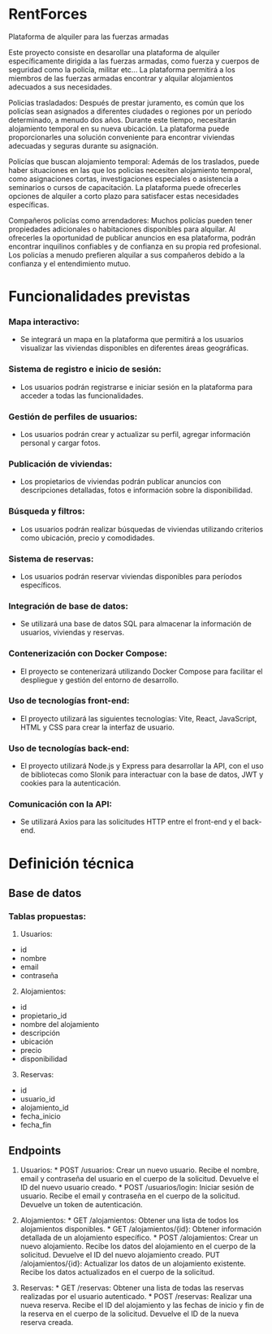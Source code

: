 # RentForces
Plataforma de alquiler para las fuerzas armadas

Este proyecto consiste en desarollar una plataforma de alquiler específicamente dirigida a las fuerzas armadas, como fuerza y cuerpos de seguridad como la policía, militar etc... La plataforma permitirá a los miembros de las fuerzas armadas encontrar y alquilar alojamientos adecuados a sus necesidades.

Policias trasladados: Después de prestar juramento, es común que los policías sean asignados a diferentes ciudades o regiones por un período determinado, a menudo dos años. Durante este tiempo, necesitarán alojamiento temporal en su nueva ubicación. La plataforma puede proporcionarles una solución conveniente para encontrar viviendas adecuadas y seguras durante su asignación.

Policías que buscan alojamiento temporal: Además de los traslados, puede haber situaciones en las que los policías necesiten alojamiento temporal, como asignaciones cortas, investigaciones especiales o asistencia a seminarios o cursos de capacitación. La plataforma puede ofrecerles opciones de alquiler a corto plazo para satisfacer estas necesidades específicas.

Compañeros policías como arrendadores: Muchos policías pueden tener propiedades adicionales o habitaciones disponibles para alquilar. Al ofrecerles la oportunidad de publicar anuncios en esa plataforma, podrán encontrar inquilinos confiables y de confianza en su propia red profesional. Los policías a menudo prefieren alquilar a sus compañeros debido a la confianza y el entendimiento mutuo.



# Funcionalidades previstas

### Mapa interactivo: 
* Se integrará un mapa en la plataforma que permitirá a los usuarios visualizar las viviendas disponibles en diferentes áreas geográficas.

### Sistema de registro e inicio de sesión: 
* Los usuarios podrán registrarse e iniciar sesión en la plataforma para acceder a todas las funcionalidades.

### Gestión de perfiles de usuarios: 
* Los usuarios podrán crear y actualizar su perfil, agregar información personal y cargar fotos.

### Publicación de viviendas: 
* Los propietarios de viviendas podrán publicar anuncios con descripciones detalladas, fotos e información sobre la disponibilidad.

### Búsqueda y filtros: 
* Los usuarios podrán realizar búsquedas de viviendas utilizando criterios como ubicación, precio y comodidades.

### Sistema de reservas: 
* Los usuarios podrán reservar viviendas disponibles para períodos específicos.

### Integración de base de datos: 
* Se utilizará una base de datos SQL para almacenar la información de usuarios, viviendas y reservas.

### Contenerización con Docker Compose: 
* El proyecto se contenerizará utilizando Docker Compose para facilitar el despliegue y gestión del entorno de desarrollo.

### Uso de tecnologías front-end: 
* El proyecto utilizará las siguientes tecnologías: Vite, React, JavaScript, HTML y CSS para crear la interfaz de usuario.

### Uso de tecnologías back-end: 
* El proyecto utilizará Node.js y Express para desarrollar la API, con el uso de bibliotecas como Slonik para interactuar con la base de datos, JWT y cookies para la autenticación.

### Comunicación con la API: 
* Se utilizará Axios para las solicitudes HTTP entre el front-end y el back-end.

# Definición técnica

## Base de datos

### Tablas propuestas:
  

1. Usuarios:
- id
- nombre
- email
- contraseña

2. Alojamientos:
- id
- propietario_id
- nombre del alojamiento
- descripción
- ubicación
- precio
- disponibilidad

3. Reservas:
- id
- usuario_id
- alojamiento_id
- fecha_inicio
- fecha_fin

## Endpoints

1. Usuarios:
        * POST /usuarios: Crear un nuevo usuario. Recibe el nombre, email y contraseña del usuario en el cuerpo de la solicitud. Devuelve el ID del nuevo usuario creado.
       * POST /usuarios/login: Iniciar sesión de usuario. Recibe el email y contraseña en el cuerpo de la solicitud. Devuelve un token de autenticación.

2. Alojamientos:
       * GET /alojamientos: Obtener una lista de todos los alojamientos disponibles.
       * GET /alojamientos/{id}: Obtener información detallada de un alojamiento específico.
       * POST /alojamientos: Crear un nuevo alojamiento. Recibe los datos del alojamiento en el cuerpo de la solicitud. Devuelve el ID del nuevo alojamiento creado.
        PUT /alojamientos/{id}: Actualizar los datos de un alojamiento existente. Recibe los datos actualizados en el cuerpo de la solicitud.

3. Reservas:
        * GET /reservas: Obtener una lista de todas las reservas realizadas por el usuario autenticado.
        * POST /reservas: Realizar una nueva reserva. Recibe el ID del alojamiento y las fechas de inicio y fin de la reserva en el cuerpo de la solicitud. Devuelve el ID de la nueva reserva creada.
  


